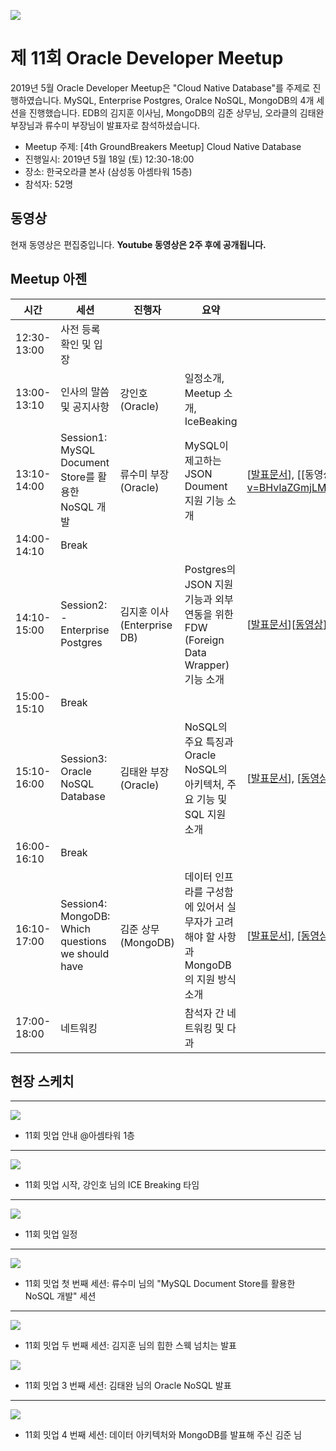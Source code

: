 ![](./images/logo.jpg)

# 제 11회 Oracle Developer Meetup

2019년 5월 Oracle Developer Meetup은 "Cloud Native Database"를 주제로 진행하였습니다. MySQL, Enterprise Postgres, Oralce NoSQL, MongoDB의 4개 세션을 진행했습니다. EDB의 김지훈 이사님, MongoDB의 김준 상무님, 오라클의 김태완 부장님과 류수미 부장님이 발표자로 참석하셨습니다.

- Meetup 주제: [4th GroundBreakers Meetup] Cloud Native Database
- 진행일시: 2019년 5월 18일 (토) 12:30-18:00
- 장소: 한국오라클 본사 (삼성동 아셈타워 15층)
- 참석자: 52명

## 동영상

현재 동영상은 편집중입니다. __Youtube 동영상은 2주 후에 공개됩니다.__


## Meetup 아젠

|시간|세션|진행자|요약|자료|
|--|--|--|--|--|
|12:30-13:00|사전 등록 확인 및 입장||||
|13:00-13:10|인사의 말씀 및 공지사항|강인호(Oracle)|일정소개, Meetup 소개, IceBeaking||
|13:10-14:00|Session1: MySQL Document Store를 활용한 NoSQL 개발|류수미 부장(Oracle) |MySQL이 제고하는 JSON Doument 지원 기능 소개|[[발표문서](./docs/11th/201905-oraclemeetup_MySQLDOCStore-KR.pdf)], [[동영상])(https://www.youtube.com/watch?v=BHvIaZGmjLM&list=PL_lN0QYuCPSGzA9TmINzKP61R0p40DX29&index=2)]|
|14:00-14:10|Break||||
|14:10-15:00|Session2: - Enterprise Postgres|김지훈 이사(Enterprise DB)|Postgres의 JSON 지원 기능과 외부 연동을 위한 FDW (Foreign Data Wrapper) 기능 소개|[[발표문서](./docs/11th/ODM_11_S02_Do_More_with_Postgres.pdf)][[동영상](https://www.youtube.com/watch?v=5JZxUGLJi10&list=PL_lN0QYuCPSGzA9TmINzKP61R0p40DX29)]|
|15:00-15:10|Break||||
|15:10-16:00|Session3: Oracle NoSQL Database |김태완 부장(Oracle)|NoSQL의 주요 특징과 Oracle NoSQL의 아키텍처, 주요 기능 및 SQL 지원 소개|[[발표문서](https://www.slideshare.net/TaewanKim/11-oracle-developer-meetup-oracle-nosql-20190518-oraclenosql-publishing)], [[동영상]()]|
|16:00-16:10|Break||||
|16:10-17:00|Session4: MongoDB: Which questions we should have |김준 상무(MongoDB)|데이터 인프라를 구성함에 있어서 실무자가 고려해야 할 사항과 MongoDB의 지원 방식 소개|[[발표문서](./docs/11th/201905-oraclemeetup_which-questions-we-should-have-oracle-meetup-version.pdf)], [[동영상](https://www.youtube.com/watch?v=lekh7m2uH0c&list=PL_lN0QYuCPSGzA9TmINzKP61R0p40DX29&index=4)]|
|17:00-18:00|네트워킹||참석자 간 네트워킹 및 다과||

## 현장 스케치

----
![](./images/11th/meetup000.jpeg)
- 11회 밋업 안내 @아셈타워 1층

----
![](./images/11th/meetup010.jpeg)
- 11회 밋업 시작, 강인호 님의 ICE Breaking 타임

----
![](./images/11th/meetup030.jpeg)
- 11회 밋업 일정

----
![](./images/11th/meetup035.jpeg)
- 11회 밋업 첫 번째 세션: 류수미 님의 "MySQL Document Store를 활용한 NoSQL 개발" 세션

----
![](./images/11th/meetup050.jpeg)
- 11회 밋업 두 번째 세션: 김지훈 님의 힙한 스웩 넘치는 발표

![](./images/11th/meetup040.jpeg)
- 11회 밋업 3 번째 세션: 김태완 님의 Oracle NoSQL 발표

----
![](./images/11th/meetup060.jpeg)
- 11회 밋업 4 번째 세션: 데이터 아키텍처와 MongoDB를 발표해 주신 김준 님
